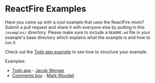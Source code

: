 # ReactFire Examples

Have you come up with a cool example that uses the ReactFire mixin? Submit a pull request and share
it with everyone else by putting in this `/examples/` directory. Please make sure to include a
`README.md` file in your example's base directory which explains what the example is and how to run
it.

Check out the [Todo app example](./todoApp) to see how to structure your example.

Examples:
* [Todo app](./todoApp) - [Jacob Wenger](https://github.com/jwngr)
* [Comments box](./commentsBox) - [Mark Woodall](https://github.com/llad)
